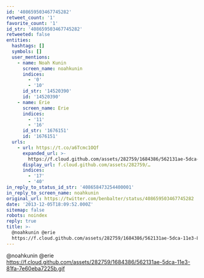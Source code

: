 ```yaml
---
id: '408659503467745282'
retweet_count: '1'
favorite_count: '1'
id_str: '408659503467745282'
retweeted: false
entities:
  hashtags: []
  symbols: []
  user_mentions:
    - name: Noah Kunin
      screen_name: noahkunin
      indices:
        - '0'
        - '10'
      id_str: '14520390'
      id: '14520390'
    - name: Erie
      screen_name: Erie
      indices:
        - '11'
        - '16'
      id_str: '1676151'
      id: '1676151'
  urls:
    - url: https://t.co/a6Tcmc1OQf
      expanded_url: >-
        https://f.cloud.github.com/assets/282759/1684386/562131ae-5dca-11e3-81fa-7e60eba7225b.gif
      display_url: f.cloud.github.com/assets/282759/…
      indices:
        - '17'
        - '40'
in_reply_to_status_id_str: '408658473254400001'
in_reply_to_screen_name: noahkunin
original_url: https://twitter.com/benbalter/status/408659503467745282
date: '2013-12-05T18:09:52.000Z'
sitemap: false
robots: noindex
reply: true
title: >-
  @noahkunin @erie
  https://f.cloud.github.com/assets/282759/1684386/562131ae-5dca-11e3-81fa-7e60eba7225b.gif
---
```


@noahkunin @erie https://f.cloud.github.com/assets/282759/1684386/562131ae-5dca-11e3-81fa-7e60eba7225b.gif